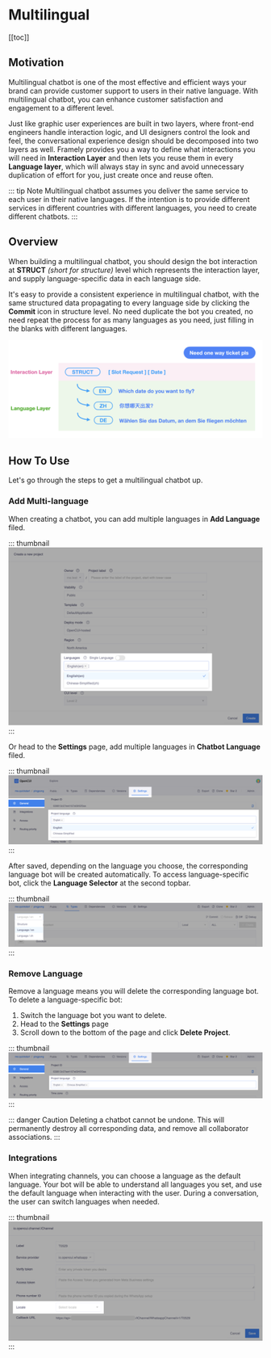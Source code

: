 # Multilingual

[[toc]]

## Motivation

Multilingual chatbot is one of the most effective and efficient ways your brand can provide customer support to users in their native language. With multilingual chatbot, you can enhance customer satisfaction and engagement to a different level. 

Just like graphic user experiences are built in two layers, where front-end engineers handle interaction logic, and UI designers control the look and feel, the conversational experience design should be decomposed into two layers as well. Framely provides you a way to define what interactions you will need in **Interaction Layer** and then lets you reuse them in every **Language layer**, which will always stay in sync and avoid unnecessary duplication of effort for you, just create once and reuse often.

::: tip Note
Multilingual chatbot assumes you deliver the same service to each user in their native languages. If the intention is to provide different services in different countries with different languages, you need to create different chatbots. 
:::

## Overview

When building a multilingual chatbot, you should design the bot interaction at **STRUCT** *(short for structure)* level which represents the interaction layer, and supply language-specific data in each language side. 

It's easy to provide a consistent experience in multilingual chatbot, with the same structured data propagating to every language side by clicking the **Commit** icon in structure level. No need duplicate the bot you created, no need repeat the process for as many languages as you need, just  filling in the blanks with different languages.

![two layers](/images/platform/multilingual/two_layers.png)

## How To Use

Let's go through the steps to get a multilingual chatbot up.

### Add Multi-language

When creating a chatbot, you can add multiple languages in **Add Language** filed. 

::: thumbnail
![add language](/images/platform/multilingual/add_language.png)
:::

Or head to the **Settings** page, add multiple languages in **Chatbot Language** filed.

::: thumbnail
![setting language](/images/platform/multilingual/setting_language.png)
:::

After saved, depending on the language you choose, the corresponding language bot will be created automatically. To access language-specific bot, click the **Language Selector** at the second topbar.

::: thumbnail
![switch language](/images/platform/multilingual/switch_language.png)
:::

### Remove Language

Remove a language means you will delete the corresponding language bot. To delete a language-specific bot: 
1. Switch the language bot you want to delete.
2. Head to the **Settings** page
3. Scroll down to the bottom of the page and click **Delete Project**.

::: thumbnail
![delete language](/images/platform/multilingual/delete_language.png)
:::

::: danger Caution 
Deleting a chatbot cannot be undone. This will permanently destroy all corresponding data, and remove all collaborator associations.
:::

### Integrations

When integrating channels, you can choose a language as the default language. Your bot will be able to understand all languages you set, and use the default language when interacting with the user. During a conversation, the user can switch languages when needed.

::: thumbnail
![default language](/images/platform/multilingual/default_language.png)
:::
